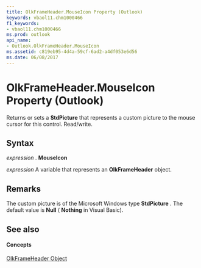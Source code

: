 ```yaml
---
title: OlkFrameHeader.MouseIcon Property (Outlook)
keywords: vbaol11.chm1000466
f1_keywords:
- vbaol11.chm1000466
ms.prod: outlook
api_name:
- Outlook.OlkFrameHeader.MouseIcon
ms.assetid: c819eb95-4d4a-59cf-6ad2-a4df053e6d56
ms.date: 06/08/2017
---
```



# OlkFrameHeader.MouseIcon Property (Outlook)

Returns or sets a **StdPicture** that represents a custom picture to the mouse cursor for this control. Read/write.


## Syntax

 _expression_ . **MouseIcon**

 _expression_ A variable that represents an **OlkFrameHeader** object.


## Remarks

The custom picture is of the Microsoft Windows type **StdPicture** . The default value is **Null** ( **Nothing** in Visual Basic).


## See also


#### Concepts


[OlkFrameHeader Object](olkframeheader-object-outlook.md)

